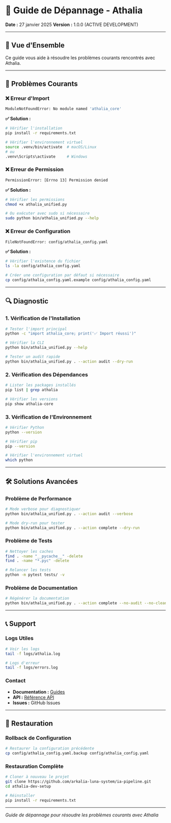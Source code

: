 # 🔧 Guide de Dépannage - Athalia

**Date :** 27 janvier 2025
**Version :** 1.0.0 (ACTIVE DEVELOPMENT)

---

## 🎯 **Vue d'Ensemble**

Ce guide vous aide à résoudre les problèmes courants rencontrés avec Athalia.

---

## 🚨 **Problèmes Courants**

### **❌ Erreur d'Import**
```bash
ModuleNotFoundError: No module named 'athalia_core'
```

**✅ Solution :**
```bash
# Vérifier l'installation
pip install -r requirements.txt

# Vérifier l'environnement virtuel
source .venv/bin/activate  # macOS/Linux
# ou
.venv\Scripts\activate     # Windows
```

### **❌ Erreur de Permission**
```bash
PermissionError: [Errno 13] Permission denied
```

**✅ Solution :**
```bash
# Vérifier les permissions
chmod +x athalia_unified.py

# Ou exécuter avec sudo si nécessaire
sudo python bin/athalia_unified.py --help
```

### **❌ Erreur de Configuration**
```bash
FileNotFoundError: config/athalia_config.yaml
```

**✅ Solution :**
```bash
# Vérifier l'existence du fichier
ls -la config/athalia_config.yaml

# Créer une configuration par défaut si nécessaire
cp config/athalia_config.yaml.example config/athalia_config.yaml
```

---

## 🔍 **Diagnostic**

### **1. Vérification de l'Installation**
```bash
# Tester l'import principal
python -c "import athalia_core; print('✅ Import réussi')"

# Vérifier la CLI
python bin/athalia_unified.py --help

# Tester un audit rapide
python bin/athalia_unified.py . --action audit --dry-run
```

### **2. Vérification des Dépendances**
```bash
# Lister les packages installés
pip list | grep athalia

# Vérifier les versions
pip show athalia-core
```

### **3. Vérification de l'Environnement**
```bash
# Vérifier Python
python --version

# Vérifier pip
pip --version

# Vérifier l'environnement virtuel
which python
```

---

## 🛠️ **Solutions Avancées**

### **Problème de Performance**
```bash
# Mode verbose pour diagnostiquer
python bin/athalia_unified.py . --action audit --verbose

# Mode dry-run pour tester
python bin/athalia_unified.py . --action complete --dry-run
```

### **Problème de Tests**
```bash
# Nettoyer les caches
find . -name "__pycache__" -delete
find . -name "*.pyc" -delete

# Relancer les tests
python -m pytest tests/ -v
```

### **Problème de Documentation**
```bash
# Régénérer la documentation
python bin/athalia_unified.py . --action complete --no-audit --no-clean
```

---

## 📞 **Support**

### **Logs Utiles**
```bash
# Voir les logs
tail -f logs/athalia.log

# Logs d'erreur
tail -f logs/errors.log
```

### **Contact**
- **Documentation :** [Guides](../GUIDES/)
- **API :** [Référence API](../API/)
- **Issues :** GitHub Issues

---

## 🔄 **Restauration**

### **Rollback de Configuration**
```bash
# Restaurer la configuration précédente
cp config/athalia_config.yaml.backup config/athalia_config.yaml
```

### **Restauration Complète**
```bash
# Cloner à nouveau le projet
git clone https://github.com/arkalia-luna-system/ia-pipeline.git
cd athalia-dev-setup

# Réinstaller
pip install -r requirements.txt
```

---

*Guide de dépannage pour résoudre les problèmes courants avec Athalia*
